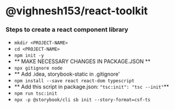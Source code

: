 # @vighnesh153/react-toolkit


### Steps to create a react component library
* `mkdir <PROJECT-NAME>`
* `cd <PROJECT-NAME>`
* `npm init -y`
* ** MAKE NECESSARY CHANGES IN PACKAGE.JSON **
* `npx gitignore node`
* ** Add .idea, storybook-static in .gitignore'
* `npm install --save react react-dom typescript`
* ** Add this script in package.json: `"tsc:init": "tsc --init"`**
* `npm run tsc:init`
* `npx -p @storybook/cli sb init --story-format=csf-ts`
